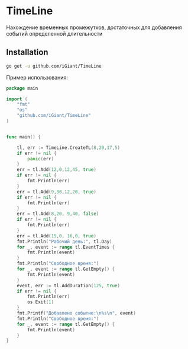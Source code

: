 # TimeLine
Нахождение временных промежутков, достаточных для добавления событий определенной длительности
## Installation
```sh
go get -u github.com/iGiant/TimeLine
```

Пример использования:
```go
package main

import (
	"fmt"
	"os"
	"github.com/iGiant/TimeLine"
)


func main() {

	tl, err := TimeLine.CreateTL(8,20,17,5)
	if err != nil {
		panic(err)
	}
	err = tl.Add(12,0,12,45, true)
	if err != nil {
		fmt.Println(err)
	}
	err = tl.Add(9,30,12,20, true)
	if err != nil {
		fmt.Println(err)
	}
	err = tl.Add(8,20, 9,40, false)
	if err != nil {
		fmt.Println(err)
	}
	err = tl.Add(15,0, 16,0, true)
	fmt.Println("Рабочий день:", tl.Day)
	for _, event := range tl.EventTimes {
		fmt.Println(event)
	}
	fmt.Println("Свободное время:")
	for _, event := range tl.GetEmpty() {
		fmt.Println(event)
	}
	event, err := tl.AddDuration(125, true)
	if err != nil {
		fmt.Println(err)
		os.Exit(1)
	}
	fmt.Printf("Добавлено событие:\n%s\n", event)
	fmt.Println("Свободное время:")
	for _, event := range tl.GetEmpty() {
		fmt.Println(event)
	}
}
  ```
